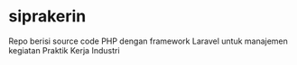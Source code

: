 # siprakerin
Repo berisi source code PHP dengan framework Laravel untuk manajemen kegiatan Praktik Kerja Industri
